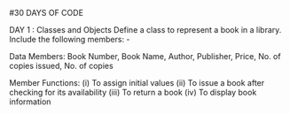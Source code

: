 #30 DAYS OF CODE

DAY 1 : Classes and Objects
Define a class to represent a book in a library. 
Include the following members: -

Data Members: 
Book Number, Book Name, Author, Publisher, Price, No. of copies issued, No. of copies
 
Member Functions:
(i)	To assign initial values 
(ii)	To issue a book after checking for its availability 
(iii)	To return a book 
(iv)	To display book information
